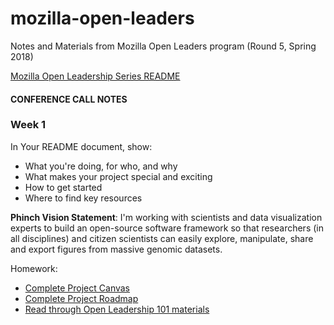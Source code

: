 # mozilla-open-leaders
Notes and Materials from Mozilla Open Leaders program (Round 5, Spring 2018)

[Mozilla Open Leadership Series README](https://mozilla.github.io/open-leadership-training-series/articles/readme/)

#### CONFERENCE CALL NOTES ####

### Week 1 ###

In Your README document, show:

* What you're doing, for who, and why
* What makes your project special and exciting
* How to get started
* Where to find key resources

**Phinch Vision Statement**: I'm working with scientists and data visualization experts to build an open-source software framework so that researchers (in all disciplines) and citizen scientists can easily explore, manipulate, share and export figures from massive genomic datasets.

Homework:

* [Complete Project Canvas](https://mozilla.github.io/open-leadership-training-series/articles/opening-your-project/develop-an-open-project-strategy-with-open-canvas/)
* [Complete Project Roadmap](https://mozilla.github.io/open-leadership-training-series/articles/opening-your-project/start-your-project-roadmap/)
* [Read through Open Leadership 101 materials](https://mozilla.teachable.com/p/open-leadership-101)